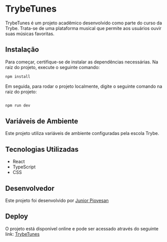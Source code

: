  # TrybeTunes
TrybeTunes é um projeto acadêmico desenvolvido como parte do curso da Trybe.
Trata-se de uma plataforma musical que permite aos usuários ouvir suas músicas favoritas.

## Instalação
Para começar, certifique-se de instalar as dependências necessárias. Na raiz do projeto, execute o seguinte comando:

 
```bash
npm install
```

Em seguida, para rodar o projeto localmente, digite o seguinte comando na raiz do projeto:


```bash

npm run dev
```

## Variáveis de Ambiente
Este projeto utiliza variáveis de ambiente configuradas pela escola Trybe.

 ## Tecnologias Utilizadas
- React
- TypeScript
- CSS
## Desenvolvedor
Este projeto foi desenvolvido por <a href=https://www.linkedin.com/in/junior-piovesan-silva/ target=blank>Junior Piovesan</a> 

## Deploy
O projeto está disponível online e pode ser acessado 
através do seguinte link: <a href=https://trybetunes-alpha-vert.vercel.app/ target=blank> TrybeTunes</a>
